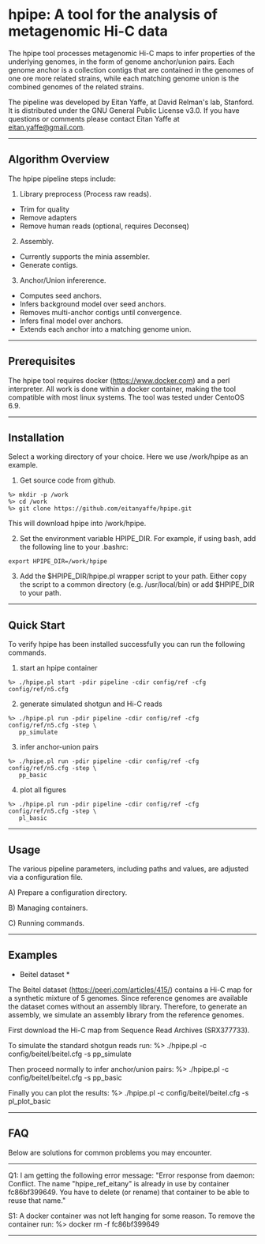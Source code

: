 # hpipe: A tool for the analysis of metagenomic Hi-C data

The hpipe tool processes metagenomic Hi-C maps to infer properties of the
underlying genomes, in the form of genome anchor/union pairs. Each genome 
anchor is a collection contigs that are contained in the genomes of one 
ore more related strains, while each matching genome union is the combined 
genomes of the related strains. 
 
The pipeline was developed by Eitan Yaffe, at David Relman's lab, Stanford. 
It is distributed under the GNU General Public License v3.0. If you have
questions or comments please contact Eitan Yaffe at eitan.yaffe@gmail.com.

--------------------------------------------------------------------------------
## Algorithm Overview

The hpipe pipeline steps include:

1. Library preprocess (Process raw reads).
  - Trim for quality
  - Remove adapters
  - Remove human reads (optional, requires Deconseq)

2. Assembly. 
  - Currently supports the minia assembler.
  - Generate contigs.

3. Anchor/Union infererence.
  - Computes seed anchors.
  - Infers background model over seed anchors.
  - Removes multi-anchor contigs until convergence.
  - Infers final model over anchors.
  - Extends each anchor into a matching genome union. 

--------------------------------------------------------------------------------
## Prerequisites

The hpipe tool requires docker (https://www.docker.com) and a perl interpreter. 
All work is done within a docker container, making the tool compatible with most 
linux systems. The tool was tested under CentoOS 6.9.

--------------------------------------------------------------------------------
## Installation

Select a working directory of your choice. Here we use /work/hpipe as an 
example.

1. Get source code from github. 
```
%> mkdir -p /work
%> cd /work
%> git clone https://github.com/eitanyaffe/hpipe.git
```

This will download hpipe into /work/hpipe. 

2. Set the environment variable HPIPE_DIR. For example, if using bash, add 
the following line to your .bashrc:
```
export HPIPE_DIR=/work/hpipe
```

3. Add the $HPIPE_DIR/hpipe.pl wrapper script to your path. Either copy the
script to a common directory (e.g. /usr/local/bin) or add $HPIPE_DIR to your
path.

--------------------------------------------------------------------------------
## Quick Start

To verify hpipe has been installed successfully you can run the following
commands.

1. start an hpipe container
```
%> ./hpipe.pl start -pdir pipeline -cdir config/ref -cfg config/ref/n5.cfg
```

2. generate simulated shotgun and Hi-C reads 
```
%> ./hpipe.pl run -pdir pipeline -cdir config/ref -cfg config/ref/n5.cfg -step \
   pp_simulate
```

3. infer anchor-union pairs
```
%> ./hpipe.pl run -pdir pipeline -cdir config/ref -cfg config/ref/n5.cfg -step \
   pp_basic
```

4. plot all figures
```
%> ./hpipe.pl run -pdir pipeline -cdir config/ref -cfg config/ref/n5.cfg -step \
   pl_basic
```

--------------------------------------------------------------------------------
## Usage

The various pipeline parameters, including paths and values, are adjusted via
a configuration file. 

A) Prepare a configuration directory.

B) Managing containers.

C) Running commands.

--------------------------------------------------------------------------------
## Examples

* Beitel dataset *

The Beitel dataset (https://peerj.com/articles/415/) contains
a Hi-C map for a synthetic mixture of 5 genomes. Since reference genomes are 
available the dataset comes without an assembly library. Therefore, to generate
an assembly, we simulate an assembly library from the reference genomes.

First download the Hi-C map from Sequence Read Archives (SRX377733).

To simulate the standard shotgun reads run:
%> ./hpipe.pl -c config/beitel/beitel.cfg -s pp_simulate

Then proceed normally to infer anchor/union pairs:
%> ./hpipe.pl -c config/beitel/beitel.cfg -s pp_basic

Finally you can plot the results:
%> ./hpipe.pl -c config/beitel/beitel.cfg -s pl_plot_basic

--------------------------------------------------------------------------------
## FAQ

Below are solutions for common problems you may encounter.

--------------------------------------------------------------------------------


Q1: I am getting the following error message:
"Error response from daemon: Conflict. The name "hpipe_ref_eitany" is already 
in use by container fc86bf399649. You have to delete (or rename) that container 
to be able to reuse that name."

S1: A docker container was not left hanging for some reason. To remove the 
container run:
%> docker rm -f fc86bf399649

--------------------------------------------------------------------------------

